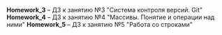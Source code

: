 **Homework_3** &ndash; ДЗ к занятию №3 "Система контроля версий. Git"  
**Homework_4** &ndash; ДЗ к занятию №4 "Массивы. Понятие и операции над ними"
**Homework_5** &ndash; ДЗ к занятию №5 "Работа со строками"
